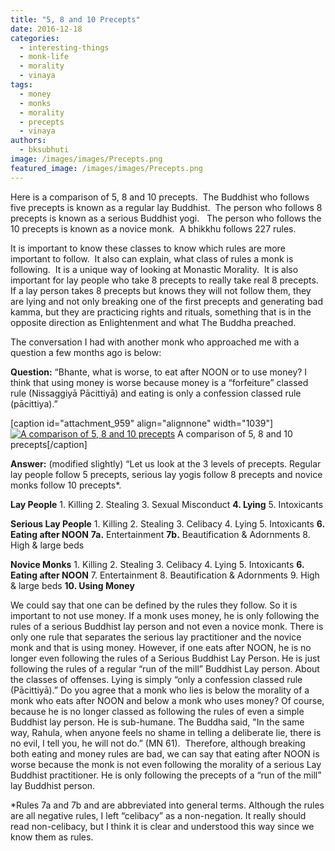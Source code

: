 ```yaml
---
title: "5, 8 and 10 Precepts"
date: 2016-12-18
categories: 
  - interesting-things
  - monk-life
  - morality
  - vinaya
tags: 
  - money
  - monks
  - morality
  - precepts
  - vinaya
authors: 
  - bksubhuti
image: /images/images/Precepts.png
featured_image: /images/images/Precepts.png
---
```


Here is a comparison of 5, 8 and 10 precepts.  The Buddhist who follows five precepts is known as a regular lay Buddhist.  The person who follows 8 precepts is known as a serious Buddhist yogi.   The person who follows the 10 precepts is known as a novice monk.  A bhikkhu follows 227 rules.

It is important to know these classes to know which rules are more important to follow.  It also can explain, what class of rules a monk is following.  It is a unique way of looking at Monastic Morality.  It is also important for lay people who take 8 precepts to really take real 8 precepts. If a lay person takes 8 precepts but knows they will not follow them, they are lying and not only breaking one of the first precepts and generating bad kamma, but they are practicing rights and rituals, something that is in the opposite direction as Enlightenment and what The Buddha preached.

The conversation I had with another monk who approached me with a question a few months ago is below:

**Question:** “Bhante, what is worse, to eat after NOON or to use money? I think that using money is worse because money is a “forfeiture” classed rule (Nissaggiyā Pācittiyā) and eating is only a confession classed rule (pācittiya).”

\[caption id="attachment\_959" align="alignnone" width="1039"\][![A comparison of 5, 8 and 10 precepts](/images/Precepts.png)](/images/2016/12/Precepts.png) A comparison of 5, 8 and 10 precepts\[/caption\]

**Answer:** (modified slightly) “Let us look at the 3 levels of precepts. Regular lay people follow 5 precepts, serious lay yogis follow 8 precepts and novice monks follow 10 precepts\*.

**Lay People** 1. Killing 2. Stealing 3. Sexual Misconduct **4\. Lying** 5. Intoxicants

**Serious Lay People** 1. Killing 2. Stealing 3. Celibacy 4. Lying 5. Intoxicants **6\. Eating after NOON** **7a.** Entertainment **7b.** Beautification & Adornments 8. High & large beds

**Novice Monks** 1. Killing 2. Stealing 3. Celibacy 4. Lying 5. Intoxicants **6\. Eating after NOON** 7. Entertainment 8. Beautification & Adornments 9. High & large beds **10\. Using Money**

We could say that one can be defined by the rules they follow. So it is important to not use money. If a monk uses money, he is only following the rules of a serious Buddhist lay person and not even a novice monk. There is only one rule that separates the serious lay practitioner and the novice monk and that is using money. However, if one eats after NOON, he is no longer even following the rules of a Serious Buddhist Lay Person. He is just following the rules of a regular “run of the mill” Buddhist Lay person. About the classes of offenses. Lying is simply “only a confession classed rule (Pācittiyā).” Do you agree that a monk who lies is below the morality of a monk who eats after NOON and below a monk who uses money? Of course, because he is no longer classed as following the rules of even a simple Buddhist lay person. He is sub-humane. The Buddha said, "In the same way, Rahula, when anyone feels no shame in telling a deliberate lie, there is no evil, I tell you, he will not do.” (MN 61).  Therefore, although breaking both eating and money rules are bad, we can say that eating after NOON is worse because the monk is not even following the morality of a serious Lay Buddhist practitioner. He is only following the precepts of a “run of the mill” lay Buddhist person.

\*Rules 7a and 7b and are abbreviated into general terms. Although the rules are all negative rules, I left “celibacy” as a non-negation. It really should read non-celibacy, but I think it is clear and understood this way since we know them as rules.